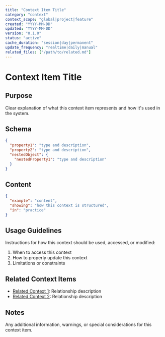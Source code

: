 ```yaml
---
title: "Context Item Title"
category: "context"
context_scope: "global|project|feature"
created: "YYYY-MM-DD"
updated: "YYYY-MM-DD"
version: "0.1.0"
status: "active"
cache_duration: "session|day|permanent"
update_frequency: "realtime|daily|manual"
related_files: ["/path/to/related.md"]
---
```


# Context Item Title

## Purpose

Clear explanation of what this context item represents and how it's used in the system.

## Schema

```json
{
  "property1": "type and description",
  "property2": "type and description",
  "nestedObject": {
    "nestedProperty1": "type and description"
  }
}
```

## Content

```json
{
  "example": "content",
  "showing": "how this context is structured",
  "in": "practice"
}
```

## Usage Guidelines

Instructions for how this context should be used, accessed, or modified:

1. When to access this context
2. How to properly update this context
3. Limitations or constraints

## Related Context Items

- [Related Context 1](/context/related-1.md): Relationship description
- [Related Context 2](/context/related-2.md): Relationship description

## Notes

Any additional information, warnings, or special considerations for this context item.
